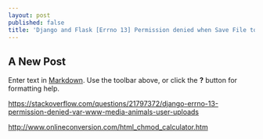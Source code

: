 ```yaml
---
layout: post
published: false
title: 'Django and Flask [Errno 13] Permission denied when Save File to Server'
---
```

## A New Post

Enter text in [Markdown](http://daringfireball.net/projects/markdown/). Use the toolbar above, or click the **?** button for formatting help.


https://stackoverflow.com/questions/21797372/django-errno-13-permission-denied-var-www-media-animals-user-uploads

http://www.onlineconversion.com/html_chmod_calculator.htm